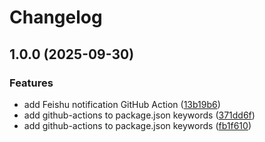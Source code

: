 # Changelog

## 1.0.0 (2025-09-30)


### Features

* add Feishu notification GitHub Action ([13b19b6](https://github.com/gaming-org/feishu-notify-action/commit/13b19b63fdecdbd0e326e115d210129112346861))
* add github-actions to package.json keywords ([371dd6f](https://github.com/gaming-org/feishu-notify-action/commit/371dd6f31ec5295c46a09e37e2eee6d8c76c23da))
* add github-actions to package.json keywords ([fb1f610](https://github.com/gaming-org/feishu-notify-action/commit/fb1f610138459637bd8989e87628e30efa1fa954))
